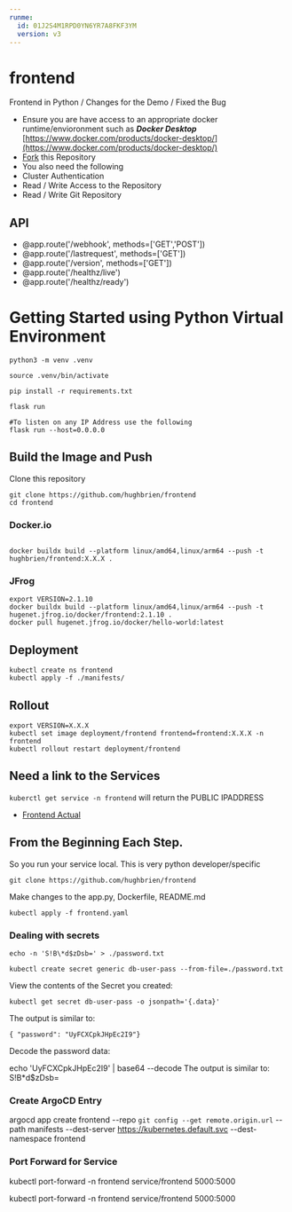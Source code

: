 ```yaml
---
runme:
  id: 01J2S4M1RPD0YN6YR7A8FKF3YM
  version: v3
---
```


# frontend
Frontend in Python / Changes for the Demo / Fixed the Bug

- Ensure you are have access to an  appropriate docker runtime/envioronment such as ***Docker Desktop*** [https://www.docker.com/products/docker-desktop/](https://www.docker.com/products/docker-desktop/)
- [Fork](https://github.com/hughbrien/frontend/fork)  this Repository 
- You also need the following
- Cluster Authentication
- Read / Write Access to the  Repository
- Read / Write Git Repository 


## API
- @app.route('/webhook',  methods=['GET','POST'])
- @app.route('/lastrequest',  methods=['GET'])
- @app.route('/version',  methods=['GET'])
- @app.route('/healthz/live')
- @app.route('/healthz/ready')

# Getting Started using Python Virtual Environment 
``` 
python3 -m venv .venv 
 
source .venv/bin/activate 

pip install -r requirements.txt

flask run

#To listen on any IP Address use the following
flask run --host=0.0.0.0   

```


## Build the Image and Push 

Clone this repository
```
git clone https://github.com/hughbrien/frontend
cd frontend
```

### Docker.io
```

docker buildx build --platform linux/amd64,linux/arm64 --push -t hughbrien/frontend:X.X.X .

```

### JFrog 
```
export VERSION=2.1.10
docker buildx build --platform linux/amd64,linux/arm64 --push -t hugenet.jfrog.io/docker/frontend:2.1.10 .
docker pull hugenet.jfrog.io/docker/hello-world:latest

```

## Deployment
```
kubectl create ns frontend 
kubectl apply -f ./manifests/

```



## Rollout 
```
export VERSION=X.X.X
kubectl set image deployment/frontend frontend=frontend:X.X.X -n frontend
kubectl rollout restart deployment/frontend 
```


## Need a link to the Services 

```kuberctl get service -n frontend``` will return the PUBLIC IPADDRESS 

- [Frontend Actual](http://34.173.139.195:5000/)


## From the Beginning Each Step. 
So you run your service local. This is very python developer/specific 

```git clone https://github.com/hughbrien/frontend ```

Make changes to the app.py, Dockerfile, README.md 


```kubectl apply -f frontend.yaml```

### Dealing with secrets 

```
echo -n 'S!B\*d$zDsb=' > ./password.txt

kubectl create secret generic db-user-pass --from-file=./password.txt
```

View the contents of the Secret you created:
```
kubectl get secret db-user-pass -o jsonpath='{.data}'
```
The output is similar to:
```
{ "password": "UyFCXCpkJHpEc2I9"}
```
Decode the password data:

echo 'UyFCXCpkJHpEc2I9' | base64 --decode
The output is similar to:
S!B\*d$zDsb=

### Create ArgoCD Entry 

argocd app create frontend  --repo `git config --get remote.origin.url` --path manifests --dest-server https://kubernetes.default.svc --dest-namespace frontend

### Port Forward for Service
kubectl port-forward -n frontend  service/frontend 5000:5000

kubectl port-forward -n frontend  service/frontend 5000:5000


